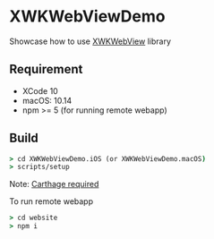 # XWKWebViewDemo

Showcase how to use [XWKWebView](https://github.com/phongnlu/XWKWebView) library

## Requirement

- XCode 10
- macOS: 10.14
- npm >= 5 (for running remote webapp)

## Build

```cmd
> cd XWKWebViewDemo.iOS (or XWKWebViewDemo.macOS)
> scripts/setup
```

Note: [Carthage required](https://github.com/Carthage/Carthage)

To run remote webapp

```cmd
> cd website
> npm i
```